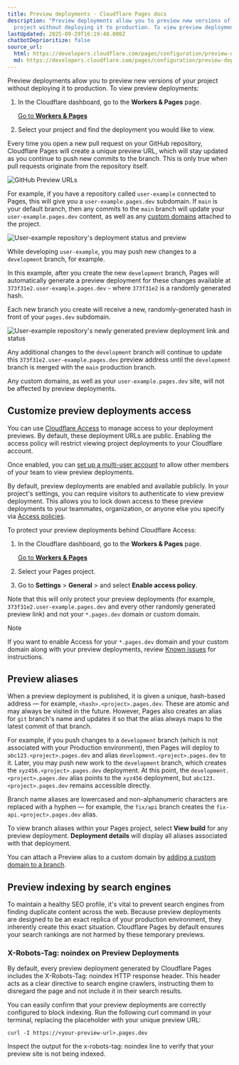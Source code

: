 ```yaml
---
title: Preview deployments · Cloudflare Pages docs
description: "Preview deployments allow you to preview new versions of your
  project without deploying it to production. To view preview deployments:"
lastUpdated: 2025-09-29T16:19:48.000Z
chatbotDeprioritize: false
source_url:
  html: https://developers.cloudflare.com/pages/configuration/preview-deployments/
  md: https://developers.cloudflare.com/pages/configuration/preview-deployments/index.md
---
```


Preview deployments allow you to preview new versions of your project without deploying it to production. To view preview deployments:

1. In the Cloudflare dashboard, go to the **Workers & Pages** page.

   [Go to **Workers & Pages**](https://dash.cloudflare.com/?to=/:account/workers-and-pages)

2. Select your project and find the deployment you would like to view.

Every time you open a new pull request on your GitHub repository, Cloudflare Pages will create a unique preview URL, which will stay updated as you continue to push new commits to the branch. This is only true when pull requests originate from the repository itself.

![GitHub Preview URLs](https://developers.cloudflare.com/_astro/ghpreviewurls.DuZwczMZ_18Cm2.webp)

For example, if you have a repository called `user-example` connected to Pages, this will give you a `user-example.pages.dev` subdomain. If `main` is your default branch, then any commits to the `main` branch will update your `user-example.pages.dev` content, as well as any [custom domains](https://developers.cloudflare.com/pages/configuration/custom-domains/) attached to the project.

![User-example repository's deployment status and preview](https://developers.cloudflare.com/_astro/preview-deployment-mergedone.CyZvkVv1_1lgtKi.webp)

While developing `user-example`, you may push new changes to a `development` branch, for example.

In this example, after you create the new `development` branch, Pages will automatically generate a preview deployment for these changes available at `373f31e2.user-example.pages.dev` - where `373f31e2` is a randomly generated hash.

Each new branch you create will receive a new, randomly-generated hash in front of your `pages.dev` subdomain.

![User-example repository's newly generated preview deployment link and status](https://developers.cloudflare.com/_astro/preview-deployment-generated.CslHDdSO_24Lj7F.webp)

Any additional changes to the `development` branch will continue to update this `373f31e2.user-example.pages.dev` preview address until the `development` branch is merged with the `main` production branch.

Any custom domains, as well as your `user-example.pages.dev` site, will not be affected by preview deployments.

## Customize preview deployments access

You can use [Cloudflare Access](https://developers.cloudflare.com/cloudflare-one/policies/access/) to manage access to your deployment previews. By default, these deployment URLs are public. Enabling the access policy will restrict viewing project deployments to your Cloudflare account.

Once enabled, you can [set up a multi-user account](https://developers.cloudflare.com/fundamentals/manage-members/) to allow other members of your team to view preview deployments.

By default, preview deployments are enabled and available publicly. In your project's settings, you can require visitors to authenticate to view preview deployment. This allows you to lock down access to these preview deployments to your teammates, organization, or anyone else you specify via [Access policies](https://developers.cloudflare.com/cloudflare-one/policies/).

To protect your preview deployments behind Cloudflare Access:

1. In the Cloudflare dashboard, go to the **Workers & Pages** page.

   [Go to **Workers & Pages**](https://dash.cloudflare.com/?to=/:account/workers-and-pages)

2. Select your Pages project.

3. Go to **Settings** > **General** > and select **Enable access policy**.

Note that this will only protect your preview deployments (for example, `373f31e2.user-example.pages.dev` and every other randomly generated preview link) and not your `*.pages.dev` domain or custom domain.

Note

If you want to enable Access for your `*.pages.dev` domain and your custom domain along with your preview deployments, review [Known issues](https://developers.cloudflare.com/pages/platform/known-issues/#enable-access-on-your-pagesdev-domain) for instructions.

## Preview aliases

When a preview deployment is published, it is given a unique, hash-based address — for example, `<hash>.<project>.pages.dev`. These are atomic and may always be visited in the future. However, Pages also creates an alias for `git` branch's name and updates it so that the alias always maps to the latest commit of that branch.

For example, if you push changes to a `development` branch (which is not associated with your Production environment), then Pages will deploy to `abc123.<project>.pages.dev` and alias `development.<project>.pages.dev` to it. Later, you may push new work to the `development` branch, which creates the `xyz456.<project>.pages.dev` deployment. At this point, the `development.<project>.pages.dev` alias points to the `xyz456` deployment, but `abc123.<project>.pages.dev` remains accessible directly.

Branch name aliases are lowercased and non-alphanumeric characters are replaced with a hyphen — for example, the `fix/api` branch creates the `fix-api.<project>.pages.dev` alias.

To view branch aliases within your Pages project, select **View build** for any preview deployment. **Deployment details** will display all aliases associated with that deployment.

You can attach a Preview alias to a custom domain by [adding a custom domain to a branch](https://developers.cloudflare.com/pages/how-to/custom-branch-aliases/).

## Preview indexing by search engines

To maintain a healthy SEO profile, it's vital to prevent search engines from finding duplicate content across the web. Because preview deployments are designed to be an exact replica of your production environment, they inherently create this exact situation. Cloudflare Pages by default ensures your search rankings are not harmed by these temporary previews.

### X-Robots-Tag: noindex on Preview Deployments

By default, every preview deployment generated by Cloudflare Pages includes the X-Robots-Tag: noindex HTTP response header. This header acts as a clear directive to search engine crawlers, instructing them to disregard the page and not include it in their search results.

You can easily confirm that your preview deployments are correctly configured to block indexing. Run the following curl command in your terminal, replacing the placeholder with your unique preview URL:

```plaintext
curl -I https://<your-preview-url>.pages.dev
```

Inspect the output for the x-robots-tag: noindex line to verify that your preview site is not being indexed.
